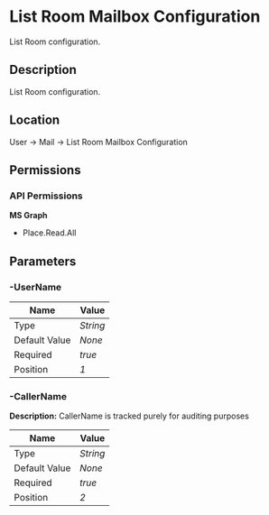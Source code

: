 # List Room Mailbox Configuration

List Room configuration.

## Description

List Room configuration.

## Location

User &rarr; Mail &rarr; List Room Mailbox Configuration

## Permissions

### API Permissions

**MS Graph**
- Place.Read.All

## Parameters

### -UserName

| Name | Value |
|---|---|
| Type | _String_ |
| Default Value | _None_ |
| Required | _true_ |
| Position | _1_ |

### -CallerName

**Description:** CallerName is tracked purely for auditing purposes 

| Name | Value |
|---|---|
| Type | _String_ |
| Default Value | _None_ |
| Required | _true_ |
| Position | _2_ |


